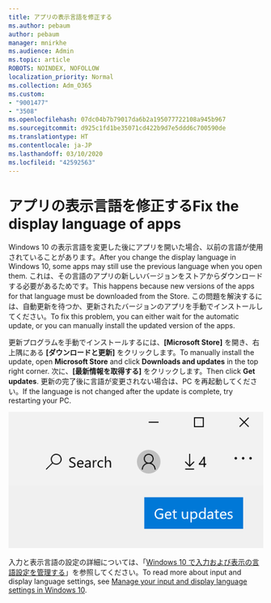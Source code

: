 ```yaml
---
title: アプリの表示言語を修正する
ms.author: pebaum
author: pebaum
manager: mnirkhe
ms.audience: Admin
ms.topic: article
ROBOTS: NOINDEX, NOFOLLOW
localization_priority: Normal
ms.collection: Adm_O365
ms.custom:
- "9001477"
- "3508"
ms.openlocfilehash: 07dc04b7b79017da6b2a195077722108a945b967
ms.sourcegitcommit: d925c1fd1be35071cd422b9d7e5ddd6c700590de
ms.translationtype: HT
ms.contentlocale: ja-JP
ms.lasthandoff: 03/10/2020
ms.locfileid: "42592563"
---
```

# <a name="fix-the-display-language-of-apps"></a><span data-ttu-id="6a854-102">アプリの表示言語を修正する</span><span class="sxs-lookup"><span data-stu-id="6a854-102">Fix the display language of apps</span></span>

<span data-ttu-id="6a854-103">Windows 10 の表示言語を変更した後にアプリを開いた場合、以前の言語が使用されていることがあります。</span><span class="sxs-lookup"><span data-stu-id="6a854-103">After you change the display language in Windows 10, some apps may still use the previous language when you open them.</span></span> <span data-ttu-id="6a854-104">これは、その言語のアプリの新しいバージョンをストアからダウンロードする必要があるためです。</span><span class="sxs-lookup"><span data-stu-id="6a854-104">This happens because new versions of the apps for that language must be downloaded from the Store.</span></span> <span data-ttu-id="6a854-105">この問題を解決するには、自動更新を待つか、更新されたバージョンのアプリを手動でインストールしてください。</span><span class="sxs-lookup"><span data-stu-id="6a854-105">To fix this problem, you can either wait for the automatic update, or you can manually install the updated version of the apps.</span></span>

<span data-ttu-id="6a854-106">更新プログラムを手動でインストールするには、**[Microsoft Store]** を開き、右上隅にある **[ダウンロードと更新]** をクリックします。</span><span class="sxs-lookup"><span data-stu-id="6a854-106">To manually install the update, open **Microsoft Store** and click **Downloads and updates** in the top right corner.</span></span> <span data-ttu-id="6a854-107">次に、**[最新情報を取得する]** をクリックします。</span><span class="sxs-lookup"><span data-stu-id="6a854-107">Then click **Get updates**.</span></span> <span data-ttu-id="6a854-108">更新の完了後に言語が変更されない場合は、PC を再起動してください。</span><span class="sxs-lookup"><span data-stu-id="6a854-108">If the language is not changed after the update is complete, try restarting your PC.</span></span>

![最新情報を取得します。](media/get-updates.png)

<span data-ttu-id="6a854-110">入力と表示言語の設定の詳細については、「[Windows 10 で入力および表示の言語設定を管理する](https://support.microsoft.com/help/4027670/windows-10-add-and-switch-input-and-display-language-preferences)」を参照してください。</span><span class="sxs-lookup"><span data-stu-id="6a854-110">To read more about input and display language settings, see [Manage your input and display language settings in Windows 10](https://support.microsoft.com/help/4027670/windows-10-add-and-switch-input-and-display-language-preferences).</span></span>

